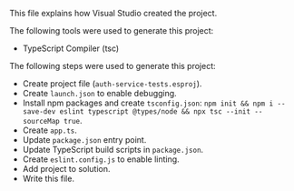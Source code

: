 This file explains how Visual Studio created the project.

The following tools were used to generate this project:
- TypeScript Compiler (tsc)

The following steps were used to generate this project:
- Create project file (`auth-service-tests.esproj`).
- Create `launch.json` to enable debugging.
- Install npm packages and create `tsconfig.json`: `npm init && npm i --save-dev eslint typescript @types/node && npx tsc --init --sourceMap true`.
- Create `app.ts`.
- Update `package.json` entry point.
- Update TypeScript build scripts in `package.json`.
- Create `eslint.config.js` to enable linting.
- Add project to solution.
- Write this file.
